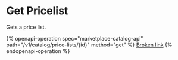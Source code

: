 # Get Pricelist

Gets a price list.

{% openapi-operation spec="marketplace-catalog-api" path="/v1/catalog/price-lists/{id}" method="get" %}
[Broken link](broken-reference)
{% endopenapi-operation %}
